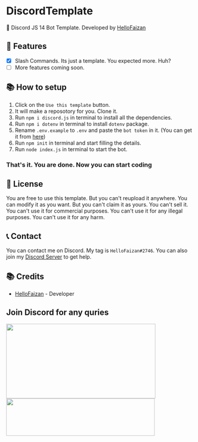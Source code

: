 # DiscordTemplate

🤖 Discord JS 14 Bot Template. Developed by [HelloFaizan](https://l.hellofaizan.me/)

## 📝 Features

- [x] Slash Commands. Its just a template. You expected more. Huh?
- [ ] More features coming soon.

## 📚 How to setup

1. Click on the `Use this template` button.
2. It will make a reposotory for you. Clone it.
3. Run `npm i discord.js` in terminal to install all the dependencies.
4. Run `npm i dotenv` in terminal to install `dotenv` package.
5. Rename `.env.example` to `.env` and paste the `bot token` in it. (You can get it from [here](https://discord.com/developers/applications))
6. Run `npm init` in terminal and start filling the details.
7. Run `node index.js` in terminal to start the bot.

### That's it. You are done. Now you can start coding

## 📜 License

You are free to use this template. But you can't reupload it anywhere. You can modify it as you want. But you can't claim it as yours. You can't sell it. You can't use it for commercial purposes. You can't use it for any illegal purposes. You can't use it for any harm.

## 📞 Contact

You can contact me on Discord. My tag is `HelloFaizan#2746`. You can also join my [Discord Server](https://discord.gg/invite/rraBbMQraQ) to get help.

## 📚 Credits

- [HelloFaizan](https://hellofaizan.me/) - Developer

## Join Discord for any quries

<a href="https://discord.com/users/890232380265222215">
     <img src="https://lanyard.cnrad.dev/api/890232380265222215?idleMessage=Just%20Chillin..." width="400" height="200" />
</a>
<br>
<a href="https://discord.gg/invite/rraBbMQraQ">
     <img src="https://invidget.switchblade.xyz/EHthxHRUmr" width="398" height="100" />
</a>
